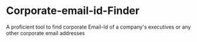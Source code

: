 # Corporate-email-id-Finder
A proficient tool to find corporate Email-Id of a  company's executives or any other corporate email addresses
